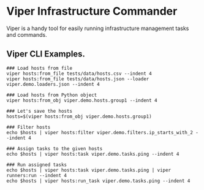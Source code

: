 # Viper Infrastructure Commander

Viper is a handy tool for easily running infrastructure management tasks and commands.

## Viper CLI Examples.


    ### Load hosts from file
    viper hosts:from_file tests/data/hosts.csv --indent 4
    viper hosts:from_file tests/data/hosts.json --loader viper.demo.loaders.json --indent 4

    ### Load hosts from Python object
    viper hosts:from_obj viper.demo.hosts.group1 --indent 4

    ### Let's save the hosts
    hosts=$(viper hosts:from_obj viper.demo.hosts.group1)

    ### Filter hosts
    echo $hosts | viper hosts:filter viper.demo.filters.ip_starts_with_2 --indent 4

    ### Assign tasks to the given hosts
    echo $hosts | viper hosts:task viper.demo.tasks.ping --indent 4

    ### Run assigned tasks
    echo $hosts | viper hosts:task viper.demo.tasks.ping | viper runners:run --indent 4
    echo $hosts | viper hosts:run_task viper.demo.tasks.ping --indent 4


